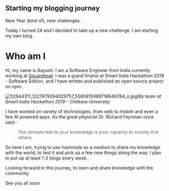## Starting my blogging journey

New Year (kind of), new challenges.

Today I turned 24 and I decided to take up a new challenge. I am starting my own blog. 

# Who am I
Hi, my name is Aayush. I am a Software Engineer from India currently working at [Squareboat](www.squareboat.com). I was a grand finalist at Smart India Hackathon 2019 - Software Edition, and I have written and published an open source project on npm.

![52944311_1227879394029757_5580815989718646784_n.jpg](https://cdn.hashnode.com/res/hashnode/image/upload/v1648815758276/TDwBu9xIu.jpg)*My team at Smart India Hackathon 2019 - Chitkara University*

I have worked on variety of technologies, from web to mobile and even a few AI powered apps. As the great physicist Dr. Richard Feynman once said:-

> The ultimate test to your knowledge is your capacity to convey it to others.

So here I am, trying to use hashnode as a medium to share my knowledge with the world, to test it and pick up a few new things along the way. I plan to put up at least 1-2 blogs every week.

Looking forward to this journey, to learn and share knowledge with the community.

See you all soon  